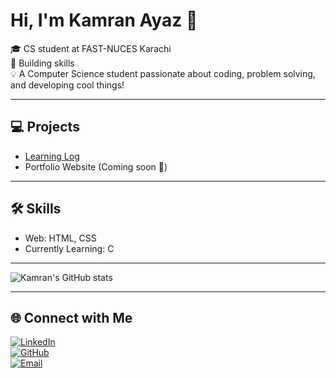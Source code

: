 # Hi, I'm Kamran Ayaz 👋  

🎓 CS student at FAST-NUCES Karachi  
🚀 Building skills   
💡  A Computer Science student passionate about coding, problem solving, and developing cool things! 

---

## 💻 Projects
- [Learning Log](https://github.com/fastwithkamran/Learning_Log)  
- Portfolio Website (Coming soon 🚀) 

---

## 🛠 Skills    
- Web: HTML, CSS  
- Currently Learning: C

---

![Kamran's GitHub stats](https://github-readme-stats.vercel.app/api?username=fastwithkamran&show_icons=true&theme=radical)

---

## 🌐 Connect with Me
[![LinkedIn](https://img.shields.io/badge/LinkedIn-blue?logo=linkedin&logoColor=white)](https://www.linkedin.com/in/fastwithkamran)  
[![GitHub](https://img.shields.io/badge/GitHub-black?logo=github&logoColor=white)](https://github.com/fastwithkamran)  
[![Email](https://img.shields.io/badge/Email-D14836?logo=gmail&logoColor=white)](mailto:kamranayaz.91@gmail.com)  
